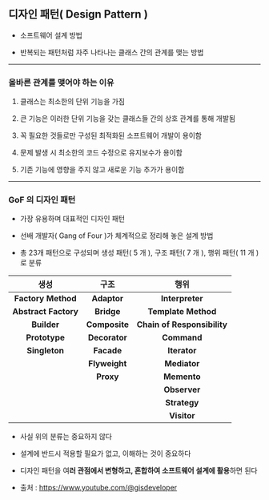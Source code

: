 ## 디자인 패턴( Design Pattern )

- 소프트웨어 설계 방법


- 반복되는 패턴처럼 자주 나타나는 클래스 간의 관계를 맺는 방법

---

### 올바른 관계를 맺어야 하는 이유

1. 클래스는 최소한의 단위 기능을 가짐


2. 큰 기능은 이러한 단위 기능을 갖는 클래스들 간의 상호 관계를 통해 개발됨


3. 꼭 필요한 것들로만 구성된 최적화된 소프트웨어 개발이 용이함


4. 문제 발생 시 최소한의 코드 수정으로 유지보수가 용이함


5. 기존 기능에 영향을 주지 않고 새로운 기능 추가가 용이함

---

### GoF 의 디자인 패턴

- 가장 유용하며 대표적인 디자인 패턴


- 선배 개발자( Gang of Four )가 체계적으로 정리해 놓은 설계 방법


- 총 23개 패턴으로 구성되며 생성 패턴( 5 개 ), 구조 패턴( 7 개 ), 행위 패턴( 11 개 )로 분류


|        **생성**        |    **구조**     |           **행위**            |     
|:--------------------:|:-------------:|:---------------------------:|
|  **Factory Method**  |  **Adaptor**  |       **Interpreter**       |
| **Abstract Factory** |  **Bridge**   |     **Template Method**     |
|     **Builder**      | **Composite** | **Chain of Responsibility** |
|    **Prototype**     | **Decorator** |         **Command**         |
|    **Singleton**     |  **Facade**   |        **Iterator**         |
|                      | **Flyweight** |        **Mediator**         |
|                      |   **Proxy**   |         **Memento**         |
|                      |               |        **Observer**         |
|                      |               |        **Strategy**         |
|                      |               |         **Visitor**         |

- 사실 위의 분류는 중요하지 않다


- 설계에 반드시 적용할 필요가 없고, 이해하는 것이 중요하다


- 디자인 패턴을 여**러 관점에서 변형하고, 혼합하여 소프트웨어 설계에 활용**하면 된다


- 출처 : https://www.youtube.com/@gisdeveloper